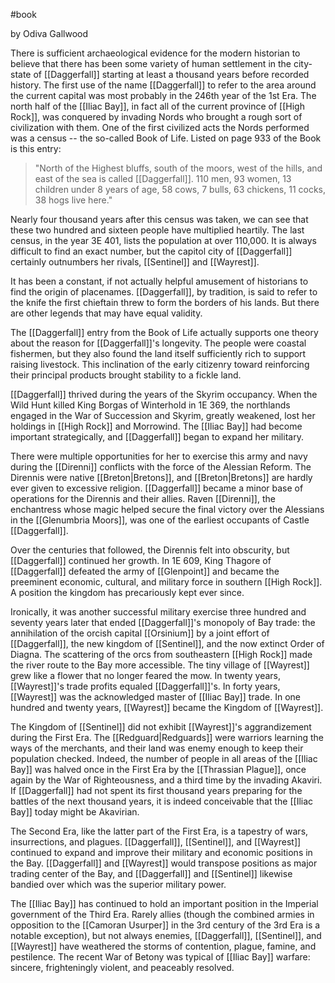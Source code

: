 #book 

by Odiva Gallwood

There is sufficient archaeological evidence for the modern historian to believe that there has been some variety of human settlement in the city-state of [[Daggerfall]] starting at least a thousand years before recorded history. The first use of the name [[Daggerfall]] to refer to the area around the current capital was most probably in the 246th year of the 1st Era. The north half of the [[Iliac Bay]], in fact all of the current province of [[High Rock]], was conquered by invading Nords who brought a rough sort of civilization with them. One of the first civilized acts the Nords performed was a census -- the so-called Book of Life. Listed on page 933 of the Book is this entry:

>"North of the Highest bluffs, south of the moors, west of the hills, and east of the sea is called [[Daggerfall]]. 110 men, 93 women, 13 children under 8 years of age, 58 cows, 7 bulls, 63 chickens, 11 cocks, 38 hogs live here."

Nearly four thousand years after this census was taken, we can see that these two hundred and sixteen people have multiplied heartily. The last census, in the year 3E 401, lists the population at over 110,000. It is always difficult to find an exact number, but the capitol city of [[Daggerfall]] certainly outnumbers her rivals, [[Sentinel]] and [[Wayrest]].

It has been a constant, if not actually helpful amusement of historians to find the origin of placenames. [[Daggerfall]], by tradition, is said to refer to the knife the first chieftain threw to form the borders of his lands. But there are other legends that may have equal validity.

The [[Daggerfall]] entry from the Book of Life actually supports one theory about the reason for [[Daggerfall]]'s longevity. The people were coastal fishermen, but they also found the land itself sufficiently rich to support raising livestock. This inclination of the early citizenry toward reinforcing their principal products brought stability to a fickle land.

[[Daggerfall]] thrived during the years of the Skyrim occupancy. When the Wild Hunt killed King Borgas of Winterhold in 1E 369, the northlands engaged in the War of Succession and Skyrim, greatly weakened, lost her holdings in [[High Rock]] and Morrowind. The [[Iliac Bay]] had become important strategically, and [[Daggerfall]] began to expand her military.

There were multiple opportunities for her to exercise this army and navy during the [[Direnni]] conflicts with the force of the Alessian Reform. The Dirennis were native [[Breton|Bretons]], and [[Breton|Bretons]] are hardly ever given to excessive religion. [[Daggerfall]] became a minor base of operations for the Dirennis and their allies. Raven [[Direnni]], the enchantress whose magic helped secure the final victory over the Alessians in the [[Glenumbria Moors]], was one of the earliest occupants of Castle [[Daggerfall]].

Over the centuries that followed, the Dirennis felt into obscurity, but [[Daggerfall]] continued her growth. In 1E 609, King Thagore of [[Daggerfall]] defeated the army of [[Glenpoint]] and became the preeminent economic, cultural, and military force in southern [[High Rock]]. A position the kingdom has precariously kept ever since.

Ironically, it was another successful military exercise three hundred and seventy years later that ended [[Daggerfall]]'s monopoly of Bay trade: the annihilation of the orcish capital [[Orsinium]] by a joint effort of [[Daggerfall]], the new kingdom of [[Sentinel]], and the now extinct Order of Diagna. The scattering of the orcs from southeastern [[High Rock]] made the river route to the Bay more accessible. The tiny village of [[Wayrest]] grew like a flower that no longer feared the mow. In twenty years, [[Wayrest]]'s trade profits equaled [[Daggerfall]]'s. In forty years, [[Wayrest]] was the acknowledged master of [[Iliac Bay]] trade. In one hundred and twenty years, [[Wayrest]] became the Kingdom of [[Wayrest]].

The Kingdom of [[Sentinel]] did not exhibit [[Wayrest]]'s aggrandizement during the First Era. The [[Redguard|Redguards]] were warriors learning the ways of the merchants, and their land was enemy enough to keep their population checked. Indeed, the number of people in all areas of the [[Iliac Bay]] was halved once in the First Era by the [[Thrassian Plague]], once again by the War of Righteousness, and a third time by the invading Akaviri. If [[Daggerfall]] had not spent its first thousand years preparing for the battles of the next thousand years, it is indeed conceivable that the [[Iliac Bay]] today might be Akavirian.

The Second Era, like the latter part of the First Era, is a tapestry of wars, insurrections, and plagues. [[Daggerfall]], [[Sentinel]], and [[Wayrest]] continued to expand and improve their military and economic positions in the Bay. [[Daggerfall]] and [[Wayrest]] would transpose positions as major trading center of the Bay, and [[Daggerfall]] and [[Sentinel]] likewise bandied over which was the superior military power.

The [[Iliac Bay]] has continued to hold an important position in the Imperial government of the Third Era. Rarely allies (though the combined armies in opposition to the [[Camoran Usurper]] in the 3rd century of the 3rd Era is a notable exception), but not always enemies, [[Daggerfall]], [[Sentinel]], and [[Wayrest]] have weathered the storms of contention, plague, famine, and pestilence. The recent War of Betony was typical of [[Iliac Bay]] warfare: sincere, frighteningly violent, and peaceably resolved.